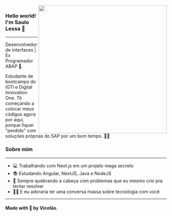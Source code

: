 <img align="right" width="400" height="400" src="https://hum-systems.com/site/templates/images/jobs/developer_m.png">


### Hello world! I'm Saulo Lessa 👾
---
Desenvolvedor de interfaces | Ex Programador ABAP :robot:.

Estudante de bootcamps do IGTI e Digital Innovation One. Tô começando a colocar meus códigos agora por aqui, porque fiquei "perdido" com soluções próprias do SAP por um bom tempo. :man_technologist:


### Sobre mim 
---
- 💻 Trabalhando com Next.js em um projeto mega secreto
- 📚 Estudando Angular, NextJS, Java e NodeJS
- 🤯 Sempre quebrando a cabeça com problemas que eu mesmo crio pra tentar resolver
- 🐱‍🏍 E eu adoraria ter uma conversa massa sobre tecnologia com você

---
#### Made with 🖤 by Vicelão. 
